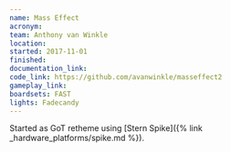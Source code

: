 ```yaml
---
name: Mass Effect
acronym:
team: Anthony van Winkle
location:
started: 2017-11-01
finished:
documentation_link:
code_link: https://github.com/avanwinkle/masseffect2
gameplay_link:
boardsets: FAST
lights: Fadecandy
---
```

Started as GoT retheme using [Stern Spike]({% link _hardware_platforms/spike.md %}).
